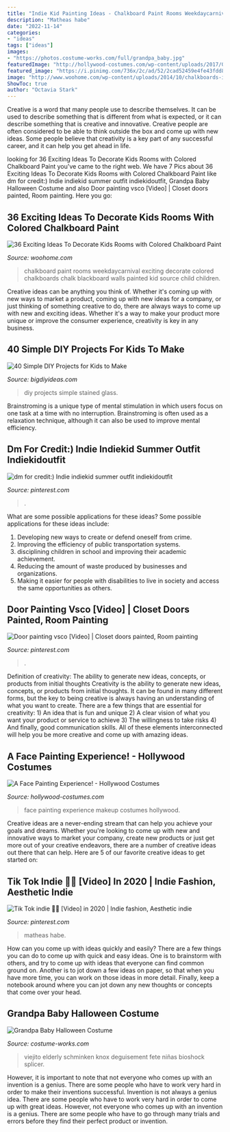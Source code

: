```yaml
---
title: "Indie Kid Painting Ideas - Chalkboard Paint Rooms Weekdaycarnival Exciting Decorate Colored Chalkboards Chalk Blackboard Walls Painted Kid Source Child Children"
description: "Matheas habe"
date: "2022-11-14"
categories:
- "ideas"
tags: ["ideas"]
images:
- "https://photos.costume-works.com/full/grandpa_baby.jpg"
featuredImage: "http://hollywood-costumes.com/wp-content/uploads/2017/05/06f9926060423677d7adc69b3b8ece6c.jpg"
featured_image: "https://i.pinimg.com/736x/2c/ad/52/2cad52459e4fe43fdd87f0f1879cff8d.jpg"
image: "http://www.woohome.com/wp-content/uploads/2014/10/chalkboards-in-kids-rooms-15.jpg"
ShowToc: true
author: "Octavia Stark"
---
```



Creative is a word that many people use to describe themselves. It can be used to describe something that is different from what is expected, or it can describe something that is creative and innovative. Creative people are often considered to be able to think outside the box and come up with new ideas. Some people believe that creativity is a key part of any successful career, and it can help you get ahead in life.

	

		
looking for 36 Exciting Ideas To Decorate Kids Rooms with Colored Chalkboard Paint you've came to the right web. We have 7 Pics about 36 Exciting Ideas To Decorate Kids Rooms with Colored Chalkboard Paint like dm for credit:) Indie indiekid summer outfit indiekidoutfit, Grandpa Baby Halloween Costume and also Door painting vsco [Video] | Closet doors painted, Room painting. Here you go:
		
    
## 36 Exciting Ideas To Decorate Kids Rooms With Colored Chalkboard Paint

<img loading=lazy src="http://www.woohome.com/wp-content/uploads/2014/10/chalkboards-in-kids-rooms-15.jpg" onerror="this.onerror=null;this.src='https://tse1.mm.bing.net/th?id=OIP.QU33VW4hEIqek-BufP9KzgHaKH&amp;pid=15.1';" alt="36 Exciting Ideas To Decorate Kids Rooms with Colored Chalkboard Paint">

_Source: woohome.com_

>chalkboard paint rooms weekdaycarnival exciting decorate colored chalkboards chalk blackboard walls painted kid source child children. 

	

Creative ideas can be anything you think of. Whether it's coming up with new ways to market a product, coming up with new ideas for a company, or just thinking of something creative to do, there are always ways to come up with new and exciting ideas. Whether it's a way to make your product more unique or improve the consumer experience, creativity is key in any business.

    
## 40 Simple DIY Projects For Kids To Make

<img loading=lazy src="http://www.bigdiyideas.com/wp-content/uploads/2015/06/Stained-Glass-Art.jpg" onerror="this.onerror=null;this.src='https://tse3.mm.bing.net/th?id=OIP.fTgNFnRAGq282s6CO1ejCQHaLH&amp;pid=15.1';" alt="40 Simple DIY Projects for Kids to Make">

_Source: bigdiyideas.com_

>diy projects simple stained glass. 

	

Brainstroming is a unique type of mental stimulation in which users focus on one task at a time with no interruption. Brainstroming is often used as a relaxation technique, although it can also be used to improve mental efficiency.

    
## Dm For Credit:) Indie Indiekid Summer Outfit Indiekidoutfit

<img loading=lazy src="https://i.pinimg.com/736x/42/53/14/425314c6d5788db544a9ba9af2615471.jpg" onerror="this.onerror=null;this.src='https://tse2.mm.bing.net/th?id=OIP.Yf44cXZ9XTZvr5C2o6csjgHaJ3&amp;pid=15.1';" alt="dm for credit:) Indie indiekid summer outfit indiekidoutfit">

_Source: pinterest.com_

>. 

	

What are some possible applications for these ideas?
Some possible applications for these ideas include: 
1. Developing new ways to create or defend oneself from crime. 
2. Improving the efficiency of public transportation systems. 
3. disciplining children in school and improving their academic achievement. 
4. Reducing the amount of waste produced by businesses and organizations. 
5. Making it easier for people with disabilities to live in society and access the same opportunities as others.

    
## Door Painting Vsco [Video] | Closet Doors Painted, Room Painting

<img loading=lazy src="https://i.pinimg.com/736x/2c/ad/52/2cad52459e4fe43fdd87f0f1879cff8d.jpg" onerror="this.onerror=null;this.src='https://tse2.mm.bing.net/th?id=OIP.8ZvJX186reRsE_bFirIl4AHaNK&amp;pid=15.1';" alt="Door painting vsco [Video] | Closet doors painted, Room painting">

_Source: pinterest.com_

>. 

	

Definition of creativity: The ability to generate new ideas, concepts, or products from initial thoughts
Creativity is the ability to generate new ideas, concepts, or products from initial thoughts. It can be found in many different forms, but the key to being creative is always having an understanding of what you want to create. There are a few things that are essential for creativity: 1) An idea that is fun and unique 2) A clear vision of what you want your product or service to achieve 3) The willingness to take risks 4) And finally, good communication skills. All of these elements interconnected will help you be more creative and come up with amazing ideas.

    
## A Face Painting Experience! - Hollywood Costumes

<img loading=lazy src="http://hollywood-costumes.com/wp-content/uploads/2017/05/06f9926060423677d7adc69b3b8ece6c.jpg" onerror="this.onerror=null;this.src='https://tse1.mm.bing.net/th?id=OIP.oDFZyBGCMELjxjmFaWwI0wHaLU&amp;pid=15.1';" alt="A Face Painting Experience! - Hollywood Costumes">

_Source: hollywood-costumes.com_

>face painting experience makeup costumes hollywood. 

	

Creative ideas are a never-ending stream that can help you achieve your goals and dreams. Whether you're looking to come up with new and innovative ways to market your company, create new products or just get more out of your creative endeavors, there are a number of creative ideas out there that can help. Here are 5 of our favorite creative ideas to get started on: 

    
## Tik Tok Indie 🦋🦋 [Video] In 2020 | Indie Fashion, Aesthetic Indie

<img loading=lazy src="https://i.pinimg.com/736x/1e/1e/38/1e1e388e9141b5ce5d328d096a54041b.jpg" onerror="this.onerror=null;this.src='https://tse1.mm.bing.net/th?id=OIP.3O6tHT4uK61l3e98H4755AAAAA&amp;pid=15.1';" alt="Tik Tok indie 🦋🦋 [Video] in 2020 | Indie fashion, Aesthetic indie">

_Source: pinterest.com_

>matheas habe. 

	

How can you come up with ideas quickly and easily?
There are a few things you can do to come up with quick and easy ideas. One is to brainstorm with others, and try to come up with ideas that everyone can find common ground on. Another is to jot down a few ideas on paper, so that when you have more time, you can work on those ideas in more detail. Finally, keep a notebook around where you can jot down any new thoughts or concepts that come over your head.

    
## Grandpa Baby Halloween Costume

<img loading=lazy src="https://photos.costume-works.com/full/grandpa_baby.jpg" onerror="this.onerror=null;this.src='https://tse1.mm.bing.net/th?id=OIP.63YTiB69MFR9PfmiiggGTgHaJ3&amp;pid=15.1';" alt="Grandpa Baby Halloween Costume">

_Source: costume-works.com_

>viejito elderly schminken knox deguisement fete niñas bioshock splicer. 

	

However, it is important to note that not everyone who comes up with an invention is a genius. There are some people who have to work very hard in order to make their inventions successful.
Invention is not always a genius idea. There are some people who have to work very hard in order to come up with great ideas. However, not everyone who comes up with an invention is a genius. There are some people who have to go through many trials and errors before they find their perfect product or invention.

